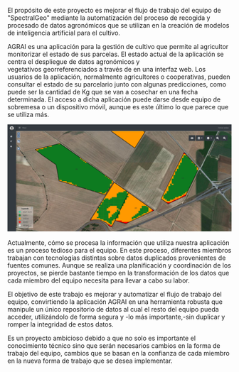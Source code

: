 El propósito de este proyecto es mejorar el flujo de trabajo del equipo de "SpectralGeo" mediante la automatización del proceso de recogida y procesado de datos agronómicos que se utilizan en la creación de modelos de inteligencia artificial para el cultivo.

AGRAI es una aplicación para la gestión de cultivo que permite al agricultor monitorizar el estado de sus parcelas. El estado actual de la aplicación se centra el despliegue de datos agronómicos y vegetativos georreferenciados a través de en una interfaz web. Los usuarios de la aplicación, normalmente agricultores o cooperativas, pueden consultar el estado de su parcelario junto con algunas predicciones, como puede ser la cantidad de Kg que se van a cosechar en una fecha determinada. El acceso a dicha aplicación puede darse desde equipo de sobremesa o un dispositivo móvil, aunque es este último lo que parece que se utiliza más. 

![](figures/visor_GIS_det.png)

Actualmente, cómo se procesa la información que utiliza nuestra aplicación es un proceso tedioso para el equipo. En este proceso, diferentes miembros trabajan con tecnologías distintas sobre datos duplicados provenientes de fuentes comunes. Aunque se realiza una planificación y coordinación de los proyectos, se pierde bastante tiempo en la transformación de los datos que cada miembro del equipo necesita para llevar a cabo su labor.

El objetivo de este trabajo es mejorar y automatizar el flujo de trabajo del equipo, convirtiendo la aplicación AGRAI en una herramienta robusta que manipule un único repositorio de datos al cual el resto del equipo pueda acceder, utilizándolo de forma segura y -lo más importante,-sin duplicar y romper la integridad de estos datos.

Es un proyecto ambicioso debido a que no solo es importante el conocimiento técnico sino que serán necesarios cambios en la forma de trabajo del equipo, cambios que se basan en  la confianza de cada miembro en la nueva forma de trabajo que se desea implementar. 
